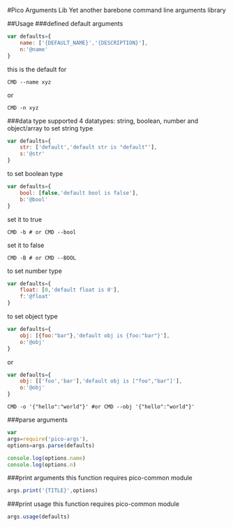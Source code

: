 #Pico Arguments Lib
Yet another barebone command line arguments library

##Usage
###defined default arguments
```javascript
var defaults={
	name: ['{DEFAULT_NAME}','{DESCRIPTION}'],
	n:'@name'
}
```
this is the default for
```
CMD --name xyz
```
or
```
CMD -n xyz
```
###data type
supported 4 datatypes: string, boolean, number and object/array
to set string type
```javascript
var defaults={
	str: ['default','default str is "default"'],
	s:'@str'
}
```
to set boolean type
```javascript
var defaults={
	bool: [false,'default bool is false'],
	b:'@bool'
}
```
set it to true
```
CMD -b # or CMD --bool
```
set it to false
```
CMD -B # or CMD --BOOL
```
to set number type
```javascript
var defaults={
	float: [0,'default float is 0'],
	f:'@float'
}
```
to set object type
```javascript
var defaults={
	obj: [{foo:"bar"},'default obj is {foo:"bar"}'],
	o:'@obj'
}
```
or
```javascript
var defaults={
	obj: [['foo','bar'],'default obj is ["foo","bar"]'],
	o:'@obj'
}
```
```
CMD -o '{"hello":"world"}' #or CMD --obj '{"hello":"world"}'
```
###parse arguments
```javascript
var
args=require('pico-args'),
options=args.parse(defaults)

console.log(options.name)
console.log(options.n)
```
###print arguments
this function requires pico-common module
```javascript
args.print('{TITLE}',options)
```
###print usage
this function requires pico-common module
```javascript
args.usage(defaults)
```
